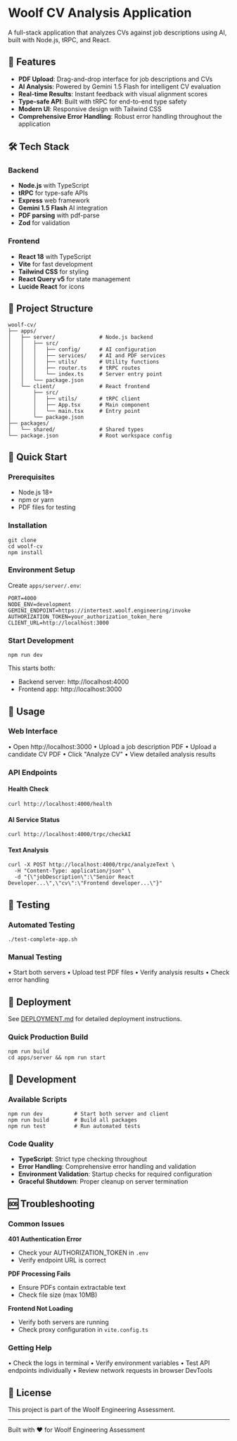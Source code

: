 # Woolf CV Analysis Application

A full-stack application that analyzes CVs against job descriptions using AI, built with Node.js, tRPC, and React.

## 🚀 Features

- **PDF Upload**: Drag-and-drop interface for job descriptions and CVs
- **AI Analysis**: Powered by Gemini 1.5 Flash for intelligent CV evaluation
- **Real-time Results**: Instant feedback with visual alignment scores
- **Type-safe API**: Built with tRPC for end-to-end type safety
- **Modern UI**: Responsive design with Tailwind CSS
- **Comprehensive Error Handling**: Robust error handling throughout the application

## 🛠️ Tech Stack

### Backend
- **Node.js** with TypeScript
- **tRPC** for type-safe APIs
- **Express** web framework
- **Gemini 1.5 Flash** AI integration
- **PDF parsing** with pdf-parse
- **Zod** for validation

### Frontend
- **React 18** with TypeScript
- **Vite** for fast development
- **Tailwind CSS** for styling
- **React Query v5** for state management
- **Lucide React** for icons

## 📁 Project Structure

```
woolf-cv/
├── apps/
│   ├── server/              # Node.js backend
│   │   ├── src/
│   │   │   ├── config/      # AI configuration
│   │   │   ├── services/    # AI and PDF services
│   │   │   ├── utils/       # Utility functions
│   │   │   ├── router.ts    # tRPC routes
│   │   │   └── index.ts     # Server entry point
│   │   └── package.json
│   └── client/              # React frontend
│       ├── src/
│       │   ├── utils/       # tRPC client
│       │   ├── App.tsx      # Main component
│       │   └── main.tsx     # Entry point
│       └── package.json
├── packages/
│   └── shared/              # Shared types
└── package.json             # Root workspace config
```

## 🔧 Quick Start

### Prerequisites
- Node.js 18+
- npm or yarn
- PDF files for testing

### Installation

```
git clone 
cd woolf-cv
npm install
```

### Environment Setup

Create `apps/server/.env`:
```
PORT=4000
NODE_ENV=development
GEMINI_ENDPOINT=https://intertest.woolf.engineering/invoke
AUTHORIZATION_TOKEN=your_authorization_token_here
CLIENT_URL=http://localhost:3000
```

### Start Development

```
npm run dev
```

This starts both:
- Backend server: http://localhost:4000
- Frontend app: http://localhost:3000

## 📖 Usage

### Web Interface
• Open http://localhost:3000
• Upload a job description PDF
• Upload a candidate CV PDF
• Click "Analyze CV"
• View detailed analysis results

### API Endpoints

#### Health Check
```
curl http://localhost:4000/health
```

#### AI Service Status
```
curl http://localhost:4000/trpc/checkAI
```

#### Text Analysis
```
curl -X POST http://localhost:4000/trpc/analyzeText \
  -H "Content-Type: application/json" \
  -d "{\"jobDescription\":\"Senior React Developer...\",\"cv\":\"Frontend developer...\"}"
```

## 🧪 Testing

### Automated Testing
```
./test-complete-app.sh
```

### Manual Testing
• Start both servers
• Upload test PDF files
• Verify analysis results
• Check error handling

## 🚀 Deployment

See [DEPLOYMENT.md](./DEPLOYMENT.md) for detailed deployment instructions.

### Quick Production Build
```
npm run build
cd apps/server && npm run start
```

## 🔧 Development

### Available Scripts

```
npm run dev          # Start both server and client
npm run build        # Build all packages
npm run test         # Run automated tests
```

### Code Quality

- **TypeScript**: Strict type checking throughout
- **Error Handling**: Comprehensive error handling and validation
- **Environment Validation**: Startup checks for required configuration
- **Graceful Shutdown**: Proper cleanup on server termination

## 🆘 Troubleshooting

### Common Issues

**401 Authentication Error**
- Check your AUTHORIZATION_TOKEN in `.env`
- Verify endpoint URL is correct

**PDF Processing Fails**
- Ensure PDFs contain extractable text
- Check file size (max 10MB)

**Frontend Not Loading**
- Verify both servers are running
- Check proxy configuration in `vite.config.ts`

### Getting Help

• Check the logs in terminal
• Verify environment variables
• Test API endpoints individually
• Review network requests in browser DevTools

## 📝 License

This project is part of the Woolf Engineering Assessment.

---

Built with ❤️ for Woolf Engineering Assessment
